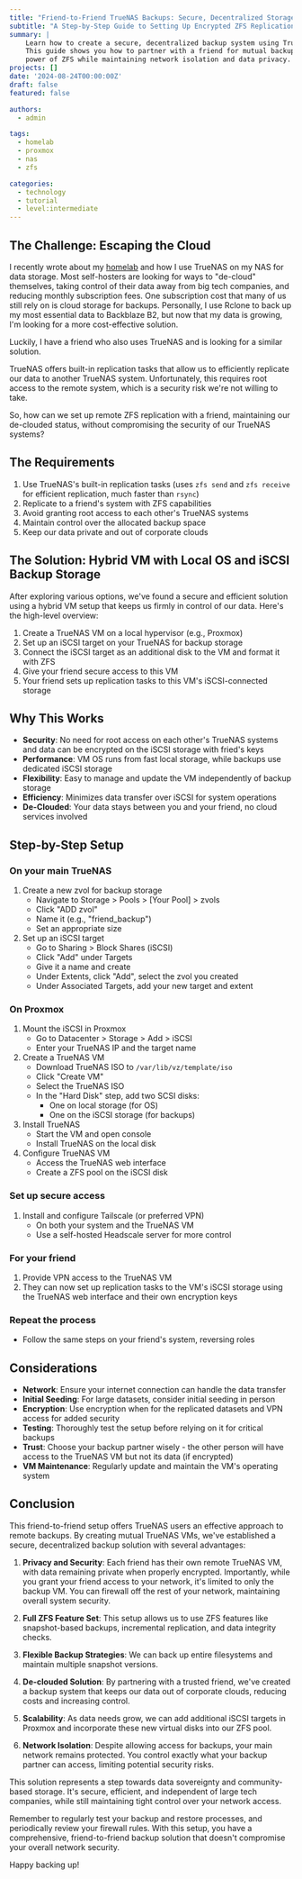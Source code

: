 ```yaml
---
title: "Friend-to-Friend TrueNAS Backups: Secure, Decentralized Storage Without the Cloud"
subtitle: "A Step-by-Step Guide to Setting Up Encrypted ZFS Replication with a Trusted Friend"
summary: |
    Learn how to create a secure, decentralized backup system using TrueNAS and ZFS replication.
    This guide shows you how to partner with a friend for mutual backups, leveraging the 
    power of ZFS while maintaining network isolation and data privacy.
projects: []
date: '2024-08-24T00:00:00Z'
draft: false
featured: false

authors:
  - admin

tags:
  - homelab
  - proxmox
  - nas
  - zfs

categories:
  - technology
  - tutorial
  - level:intermediate
---
```


## The Challenge: Escaping the Cloud

I recently wrote about my [homelab](#homelab) and how I use TrueNAS on my NAS for data storage.
Most self-hosters are looking for ways to "de-cloud" themselves, taking control of their data away from big tech companies, and reducing monthly subscription fees.
One subscription cost that many of us still rely on is cloud storage for backups.
Personally, I use Rclone to back up my most essential data to Backblaze B2, but now that my data is growing, I'm looking for a more cost-effective solution.

Luckily, I have a friend who also uses TrueNAS and is looking for a similar solution.

TrueNAS offers built-in replication tasks that allow us to efficiently replicate our data to another TrueNAS system.
Unfortunately, this requires root access to the remote system, which is a security risk we're not willing to take.

So, how can we set up remote ZFS replication with a friend, maintaining our de-clouded status, without compromising the security of our TrueNAS systems?

## The Requirements

1. Use TrueNAS's built-in replication tasks (uses `zfs send` and `zfs receive` for efficient replication, much faster than `rsync`)
2. Replicate to a friend's system with ZFS capabilities
3. Avoid granting root access to each other's TrueNAS systems
4. Maintain control over the allocated backup space
5. Keep our data private and out of corporate clouds

## The Solution: Hybrid VM with Local OS and iSCSI Backup Storage

After exploring various options, we've found a secure and efficient solution using a hybrid VM setup that keeps us firmly in control of our data. Here's the high-level overview:

1. Create a TrueNAS VM on a local hypervisor (e.g., Proxmox)
2. Set up an iSCSI target on your TrueNAS for backup storage
3. Connect the iSCSI target as an additional disk to the VM and format it with ZFS
4. Give your friend secure access to this VM
5. Your friend sets up replication tasks to this VM's iSCSI-connected storage

## Why This Works

- **Security**: No need for root access on each other's TrueNAS systems and data can be encrypted on the iSCSI storage with fried's keys
- **Performance**: VM OS runs from fast local storage, while backups use dedicated iSCSI storage
- **Flexibility**: Easy to manage and update the VM independently of backup storage
- **Efficiency**: Minimizes data transfer over iSCSI for system operations
- **De-Clouded**: Your data stays between you and your friend, no cloud services involved

## Step-by-Step Setup

### On your main TrueNAS

1. Create a new zvol for backup storage
   - Navigate to Storage > Pools > [Your Pool] > zvols
   - Click "ADD zvol"
   - Name it (e.g., "friend_backup")
   - Set an appropriate size
2. Set up an iSCSI target
   - Go to Sharing > Block Shares (iSCSI)
   - Click "Add" under Targets
   - Give it a name and create
   - Under Extents, click "Add", select the zvol you created
   - Under Associated Targets, add your new target and extent

### On Proxmox

1. Mount the iSCSI in Proxmox
   - Go to Datacenter > Storage > Add > iSCSI
   - Enter your TrueNAS IP and the target name
2. Create a TrueNAS VM
   - Download TrueNAS ISO to `/var/lib/vz/template/iso`
   - Click "Create VM"
   - Select the TrueNAS ISO
   - In the "Hard Disk" step, add two SCSI disks:
     - One on local storage (for OS)
     - One on the iSCSI storage (for backups)
3. Install TrueNAS
   - Start the VM and open console
   - Install TrueNAS on the local disk
4. Configure TrueNAS VM
   - Access the TrueNAS web interface
   - Create a ZFS pool on the iSCSI disk

### Set up secure access

1. Install and configure Tailscale (or preferred VPN)
   - On both your system and the TrueNAS VM
   - Use a self-hosted Headscale server for more control

### For your friend

1. Provide VPN access to the TrueNAS VM
2. They can now set up replication tasks to the VM's iSCSI storage using the TrueNAS web interface and their own encryption keys

### Repeat the process

- Follow the same steps on your friend's system, reversing roles

## Considerations

- **Network**: Ensure your internet connection can handle the data transfer
- **Initial Seeding**: For large datasets, consider initial seeding in person
- **Encryption**: Use encryption when for the replicated datasets and VPN access for added security
- **Testing**: Thoroughly test the setup before relying on it for critical backups
- **Trust**: Choose your backup partner wisely - the other person will have access to the TrueNAS VM but not its data (if encrypted)
- **VM Maintenance**: Regularly update and maintain the VM's operating system

## Conclusion

This friend-to-friend setup offers TrueNAS users an effective approach to remote backups. By creating mutual TrueNAS VMs, we've established a secure, decentralized backup solution with several advantages:

1. **Privacy and Security**: Each friend has their own remote TrueNAS VM, with data remaining private when properly encrypted. Importantly, while you grant your friend access to your network, it's limited to only the backup VM. You can firewall off the rest of your network, maintaining overall system security.

2. **Full ZFS Feature Set**: This setup allows us to use ZFS features like snapshot-based backups, incremental replication, and data integrity checks.

3. **Flexible Backup Strategies**: We can back up entire filesystems and maintain multiple snapshot versions.

4. **De-clouded Solution**: By partnering with a trusted friend, we've created a backup system that keeps our data out of corporate clouds, reducing costs and increasing control.

5. **Scalability**: As data needs grow, we can add additional iSCSI targets in Proxmox and incorporate these new virtual disks into our ZFS pool.

6. **Network Isolation**: Despite allowing access for backups, your main network remains protected. You control exactly what your backup partner can access, limiting potential security risks.

This solution represents a step towards data sovereignty and community-based storage. It's secure, efficient, and independent of large tech companies, while still maintaining tight control over your network access.

Remember to regularly test your backup and restore processes, and periodically review your firewall rules. With this setup, you have a comprehensive, friend-to-friend backup solution that doesn't compromise your overall network security.

Happy backing up!
